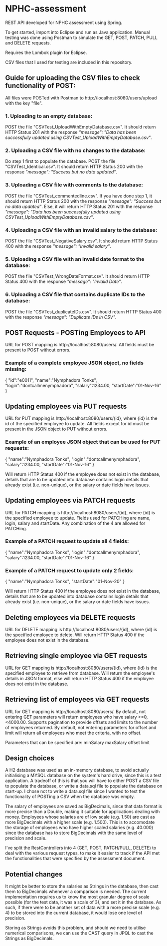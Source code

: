 # NPHC-assessment
REST API developed for NPHC assessment using Spring.

To get started, import into Eclipse and run as Java application. Manual testing was done using Postman to simulate the GET, POST, PATCH, PULL and DELETE requests.

Requires the Lombok plugin for Eclipse.

CSV files that I used for testing are included in this repository.

## Guide for uploading the CSV files to check functionality of POST:

All files were POSTed with Postman to http://localhost:8080/users/upload with the key "file".

### 1. Uploading to an empty database:
POST the file "CSVTest_UploadWithEmptyDatabase.csv". It should return HTTP Status 201 with the response *"message": "Data has been successfully updated using CSVTest_UploadWithEmptyDatabase.csv"*.

### 2. Uploading a CSV file with no changes to the database:
Do step 1 first to populate the database.
POST the file "CSVTest_Identical.csv". It should return HTTP Status 200 with the response *"message": "Success but no data updated"*.

### 3. Uploading a CSV file with comments to the database:
POST the file "CSVTest_commentedline.csv". If you have done step 1, it should return HTTP Status 200 with the response *"message": "Success but no data updated"*. Else, it will return HTTP Status 201 with the response *"message": "Data has been successfully updated using CSVTest_UploadWithEmptyDatabase.csv"*.

### 4. Uploading a CSV file with an invalid salary to the database:
POST the file "CSVTest_NegativeSalary.csv". It should return HTTP Status 400 with the response *"message": "Invalid salary"*.

### 5. Uploading a CSV file with an invalid date format to the database:
POST the file "CSVTest_WrongDateFormat.csv". It should return HTTP Status 400 with the response *"message": "Invalid Date"*.

### 6. Uploading a CSV file that contains duplicate IDs to the database:
POST the file "CSVTest_duplicateIDs.csv". It should return HTTP Status 400 with the response *"message": "Duplicate IDs in CSV"*.


## POST Requests - POSTing Employees to API
URL for POST mapping is http://localhost:8080/users/. All fields must be present to POST without errors.

### Example of a complete employee JSON object, no fields missing:
{
    "id":"e0011",
    "name":"Nymphadora Tonks",
    "login":"dontcallmenymphadora",
    "salary":1234.00,
    "startDate":"01-Nov-16"
}

## Updating employees via PUT requests
URL for PUT mapping is http://localhost:8080/users/{id}, where {id} is the id of the specified employee to update. All fields except for id must be present in the JSON object to PUT without errors.

### Example of an employee JSON object that can be used for PUT requests:
{
    "name":"Nymphadora Tonks",
    "login":"dontcallmenymphadora",
    "salary":1234.00,
    "startDate":"01-Nov-16"
}

Will return HTTP Status 400 if the employee does not exist in the database, details that are to be updated into database contains login details that already exist (i.e. non-unique), or the salary or date fields have issues.

## Updating employees via PATCH requests
URL for PATCH mapping is http://localhost:8080/users/{id}, where {id} is the specified employee to update. Fields used for PATCHing are name, login, salary and startDate. Any combination of the 4 are allowed for PATCHing.

### Example of a PATCH request to update all 4 fields:
{
    "name":"Nymphadora Tonks",
    "login":"dontcallmenymphadora",
    "salary":1234.00,
    "startDate":"01-Nov-16"
}

### Example of a PATCH request to update only 2 fields:
{
    "name":"Nymphadora Tonks",
    "startDate":"01-Nov-20"
}

Will return HTTP Status 400 if the employee does not exist in the database, details that are to be updated into database contains login details that already exist (i.e. non-unique), or the salary or date fields have issues.

## Deleting employees via DELETE requests
URL for DELETE mapping is http://localhost:8080/users/{id}, where {id} is the specified employee to delete. Will return HTTP Status 400 if the employee does not exist in the database.

## Retrieving single employee via GET requests
URL for GET mapping is http://localhost:8080/users/{id}, where {id} is the specified employee to retrieve from database. Will return the employee's details in JSON format, else will return HTTP Status 400 if the employee does not exist in the database.


## Retrieving list of employees via GET requests
URL for GET mapping is http://localhost:8080/users/. By default, not entering GET parameters will return employees who have salary >=0, <4000.00. Supports pagination to provide offsets and limits to the number of employees returned. By default, not entering parameters for offset and limit will return all employees who meet the criteria, with no offset.

Parameters that can be specified are:
minSalary
maxSalary
offset
limit

## Design choices

A H2 database was used as an in-memory database, to avoid actually initialising a MYSQL database on the system's hard drive, since this is a test application. A tradeoff of this is that you will have to either POST a CSV file to populate the database, or write a data.sql file to populate the database on start-up. I chose not to write a data.sql file since I wanted to test the functionality of POSTing a CSV when the database was empty.

The salary of employees are saved as BigDecimals, since that data format is more precise than a Double, making it suitable for applications dealing with money. Employees whose salaries are of low scale (e.g. 1.50) are cast as more BigDecimals with a higher scale (e.g. 1.500). This is to accomodate the storage of employees who have higher scaled salaries (e.g. 40.000) since the database has to store BigDecimals with the same level of precision and scale.

I've split the RestControllers into 4 (GET, POST, PATCH/PULL, DELETE) to deal with the various request types, to make it easier to track if the API met the functionalities that were specified by the assessment document.


## Potential changes

It might be better to store the salaries as Strings in the database, then cast them to BigDecimals whenever a comparison is needed. The current implementation requires us to know the most granular degree of scale possible (for the test data, it was a scale of 3), and set it in the database. As such, if there were to be another set of data with a more precise scale (e.g. 4) to be stored into the current database, it would lose one level of precision.

Storing as Strings avoids this problem, and should we need to utilise numerical comparisons, we can use the CAST query in JPQL to cast the Strings as BigDecimals.


